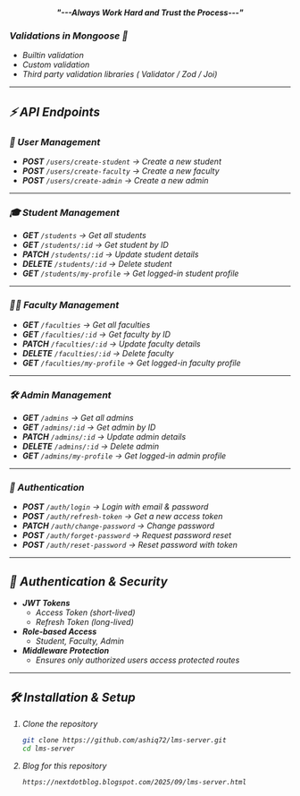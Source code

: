 <p align="center">
  <em>
  <br>
  <b><i>"---Always Work Hard and Trust the Process---"</i></b>
</p>

<h3>Validations in Mongoose 🧑</h3>

- Builtin validation
- Custom validation
- Third party validation libraries ( Validator / Zod / Joi)

---

## ⚡ API Endpoints

### 👤 User Management

- **POST** `/users/create-student` → Create a new student
- **POST** `/users/create-faculty` → Create a new faculty
- **POST** `/users/create-admin` → Create a new admin

---

### 🎓 Student Management

- **GET** `/students` → Get all students
- **GET** `/students/:id` → Get student by ID
- **PATCH** `/students/:id` → Update student details
- **DELETE** `/students/:id` → Delete student
- **GET** `/students/my-profile` → Get logged-in student profile

---

### 👨‍🏫 Faculty Management

- **GET** `/faculties` → Get all faculties
- **GET** `/faculties/:id` → Get faculty by ID
- **PATCH** `/faculties/:id` → Update faculty details
- **DELETE** `/faculties/:id` → Delete faculty
- **GET** `/faculties/my-profile` → Get logged-in faculty profile

---

### 🛠 Admin Management

- **GET** `/admins` → Get all admins
- **GET** `/admins/:id` → Get admin by ID
- **PATCH** `/admins/:id` → Update admin details
- **DELETE** `/admins/:id` → Delete admin
- **GET** `/admins/my-profile` → Get logged-in admin profile

---

### 🔐 Authentication

- **POST** `/auth/login` → Login with email & password
- **POST** `/auth/refresh-token` → Get a new access token
- **PATCH** `/auth/change-password` → Change password
- **POST** `/auth/forget-password` → Request password reset
- **POST** `/auth/reset-password` → Reset password with token

---

## 🔑 Authentication & Security

- **JWT Tokens**
  - Access Token (short-lived)
  - Refresh Token (long-lived)
- **Role-based Access**
  - Student, Faculty, Admin
- **Middleware Protection**
  - Ensures only authorized users access protected routes

---

## 🛠 Installation & Setup

1. Clone the repository

   ```bash
   git clone https://github.com/ashiq72/lms-server.git
   cd lms-server

   ```

2. Blog for this repository
   ```bash
   https://nextdotblog.blogspot.com/2025/09/lms-server.html
   ```
